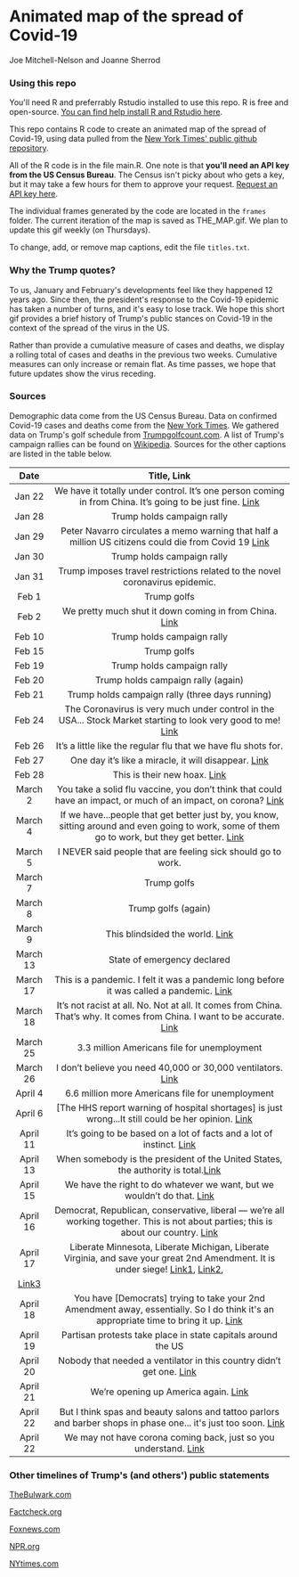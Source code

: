 # Animated map of the spread of Covid-19
Joe Mitchell-Nelson and Joanne Sherrod

### Using this repo

You'll need R and preferrably Rstudio installed to use this repo. R is free and open-source. [You can find help install R and Rstudio here](https://courses.edx.org/courses/UTAustinX/UT.7.01x/3T2014/56c5437b88fa43cf828bff5371c6a924/).

This repo contains R code to create an animated map of the spread of Covid-19, using data pulled from the [New York Times' public github repository](https://github.com/nytimes/covid-19-data).

All of the R code is in the file main.R. One note is that **you'll need an API key from the US Census Bureau**. The Census isn't picky about who gets a key, but it may take a few hours for them to approve your request. [Request an API key here](http://api.census.gov/data/key_signup.html).

The individual frames generated by the code are located in the `frames` folder. The current iteration of the map is saved as THE_MAP.gif. We plan to update this gif weekly (on Thursdays).

To change, add, or remove map captions, edit the file `titles.txt`.

### Why the Trump quotes?

To us, January and February's developments feel like they happened 12 years ago. Since then, the president's response to the Covid-19 epidemic has taken a number of turns, and it's easy to lose track.  We hope this short gif provides a brief history of Trump's public stances on Covid-19 in the context of the spread of the virus in the US.

Rather than provide a cumulative measure of cases and deaths, we display a rolling total of cases and deaths in the previous two weeks. Cumulative measures can only increase or remain flat. As time passes, we hope that future updates show the virus receding.

### Sources

Demographic data come from the US Census Bureau. Data on confirmed Covid-19 cases and deaths come from the [New York Times](https://github.com/nytimes/covid-19-data). We gathered data on Trump's golf schedule from [Trumpgolfcount.com](https://trumpgolfcount.com/displayoutings). A list of Trump's campaign rallies can be found on [Wikipedia](https://en.wikipedia.org/wiki/List_of_post-election_Donald_Trump_rallies). Sources for the other captions are listed in the table below.

| Date | Title, Link
|:-----:|:-----:|
|Jan 22 | We have it totally under control. It’s one person coming in from China. It’s going to be just fine. [Link](https://www.cnbc.com/2020/01/22/trump-on-coronavirus-from-china-we-have-it-totally-under-control.html)|
|Jan 28 | Trump holds campaign rally|
|Jan 29 | Peter Navarro circulates a memo warning that half a million US citizens could die from Covid 19 [Link](https://www.foxnews.com/politics/white-house-memos-warned-in-run-up-to-pandemic-of-up-to-2m-deaths-economic-devastation)|
|Jan 30 | Trump holds campaign rally|
|Jan 31 | Trump imposes travel restrictions related to the novel coronavirus epidemic.|
|Feb 1 | Trump golfs|
|Feb 2 | We pretty much shut it down coming in from China. [Link](https://www.youtube.com/watch?v=yjrqd7xt2Xk)|
|Feb 10 | Trump holds campaign rally|
|Feb 15 | Trump golfs|
|Feb 19 | Trump holds campaign rally|
|Feb 20 | Trump holds campaign rally (again)|
|Feb 21 | Trump holds campaign rally (three days running)|
|Feb 24 | The Coronavirus is very much under control in the USA... Stock Market starting to look very good to me! [Link](https://twitter.com/realdonaldtrump/status/1232058127740174339?lang=en)|
|Feb 26 | It’s a little like the regular flu that we have flu shots for.| [Link](https://www.whitehouse.gov/briefings-statements/remarks-president-trump-vice-president-pence-members-coronavirus-task-force-press-conference/)|
|Feb 27 | One day it’s like a miracle, it will disappear. [Link](https://www.whitehouse.gov/briefings-statements/remarks-president-trump-meeting-african-american-leaders/)|
|Feb 28 | This is their new hoax. [Link](https://thehill.com/homenews/campaign/485245-trump-hits-democrats-over-coronavirus-criticism-this-is-their-new-hoax)|
|March 2 | You take a solid flu vaccine, you don’t think that could have an impact, or much of an impact, on corona?  [Link](https://www.c-span.org/video/?470902-1/president-coronavirus-test-negative-defense-production-act-ventilators)|
|March 4 | If we have...people that get better just by, you know, sitting around and even going to work, some of them go to work, but they get better. [Link](https://www.youtube.com/watch?v=IlZPtrhzY5U)|
|March 5 | I NEVER said people that are feeling sick should go to work.| [Link](https://twitter.com/realDonaldTrump/status/1235573492004904961)|
|March 7 | Trump golfs|
|March 8 | Trump golfs (again)|
|March 9 | This blindsided the world. [Link](https://www.c-span.org/video/?470172-1/president-trump-coronavirus-task-force-briefing)|
|March 13 | State of emergency declared|
|March 17 | This is a pandemic. I felt it was a pandemic long before it was called a pandemic. [Link](https://thehill.com/homenews/administration/488031-trump-says-he-knew-coronavirus-was-a-pandemic-long-before-it-was)|
|March 18 | It’s not racist at all. No. Not at all. It comes from China. That’s why. It comes from China. I want to be accurate. [Link](https://www.whitehouse.gov/briefings-statements/remarks-president-trump-vice-president-pence-members-coronavirus-task-force-press-briefing-5/)|
|March 25 | 3.3 million Americans file for unemployment|
|March 26 | I don’t believe you need 40,000 or 30,000 ventilators. [Link](https://www.youtube.com/watch?v=NbnEx5j1Y9w)|
|April 4 | 6.6 million more Americans file for unemployment|
|April 6 | [The HHS report warning of hospital shortages] is just wrong...It still could be her opinion. [Link](https://www.c-span.org/video/?470990-1/president-trump-coronavirus-task-force-briefing)|
|April 11 | It’s going to be based on a lot of facts and a lot of instinct. [Link](https://thehill.com/homenews/administration/492391-trump-says-hell-use-fact-and-instincts-when-deciding-to-push-for-us)|
|April 13 | When somebody is the president of the United States, the authority is total.[Link](https://www.c-span.org/video/?471160-1/president-trump-coronavirus-task-force-briefing)|
|April 15 | We have the right to do whatever we want, but we wouldn’t do that. [Link](https://www.whitehouse.gov/briefings-statements/remarks-president-trump-vice-president-pence-members-coronavirus-task-force-press-briefing-26/)|
|April 16 | Democrat, Republican, conservative, liberal — we’re all working together.  This is not about parties; this is about our country. [Link](https://www.whitehouse.gov/briefings-statements/remarks-president-trump-vice-president-pence-members-coronavirus-task-force-press-briefing-27/)
|April 17 | Liberate Minnesota, Liberate Michigan, Liberate Virginia, and save your great 2nd Amendment. It is under siege! [Link1](https://twitter.com/realdonaldtrump/status/1251169987110330372), [Link2](https://twitter.com/realdonaldtrump/status/1251169217531056130),
[Link3](https://twitter.com/realdonaldtrump/status/1251168994066944003)|
|April 18| You have [Democrats] trying to take your 2nd Amendment away, essentially.  So I do think it's an appropriate time to bring it up. [Link](https://www.whitehouse.gov/briefings-statements/remarks-president-trump-members-coronavirus-task-force-press-briefing-2/)|
|April 19 | Partisan protests take place in state capitals around the US
|April 20 | Nobody that needed a ventilator in this country didn’t get one. [Link](https://www.whitehouse.gov/briefings-statements/remarks-president-trump-vice-president-pence-members-coronavirus-task-force-press-briefing-29/)|
|April 21 | We’re opening up America again. [Link](https://www.whitehouse.gov/briefings-statements/remarks-president-trump-members-coronavirus-task-force-press-briefing-3/)
|April 22 | But I think spas and beauty salons and tattoo parlors and barber shops in phase one... it's just too soon. [Link](https://www.c-span.org/video/?471421-1/president-trump-voices-disagreement-georgia-governor-reopening-plan&start=965)|
|April 22 | We may not have corona coming back, just so you understand. [Link](https://www.c-span.org/video/?471421-1/president-trump-voices-disagreement-georgia-governor-reopening-plan)


### Other timelines of Trump's (and others') public statements

[TheBulwark.com](https://thebulwark.com/a-timeline-of-trumps-press-briefing-lies/)

[Factcheck.org](https://www.factcheck.org/2020/03/trumps-statements-about-the-coronavirus/)

[Foxnews.com](https://www.foxnews.com/politics/from-new-york-to-canada-to-the-white-house-initial-coronavirus-responses-havent-aged-well)

[NPR.org](https://www.npr.org/2020/04/21/837348551/timeline-what-trump-has-said-and-done-about-the-coronavirus)

[NYtimes.com](https://www.nytimes.com/2020/03/15/opinion/trump-coronavirus.html)


